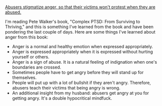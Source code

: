
[Abusers stigmatize anger, so that their victims won't protest when they are abused.](https://www.reddit.com/r/exmormon/comments/74a9kz/abusers_stigmatize_anger_so_that_their_victims/)

I'm reading Pete Walker's book, "Complex PTSD: From Surviving to Thriving," and this is something I've learned from the book and have been pondering the last couple of days. Here are some things I've learned about anger from this book:

* Anger is a normal and healthy emotion when expressed appropriately.
* Anger is expressed appropriately when it is expressed without hurting yourself or others.
* Anger is a sign of abuse. It is a natural feeling of indignation when one's boundaries are crossed.
* Sometimes people have to get angry before they will stand up for themselves.
* People will put up with a lot of bullshit if they aren't angry. Therefore, abusers teach their victims that being angry is wrong.
* An additional insight from my husband: abusers get angry at you for getting angry. It's a double hypocritical mindfuck.
